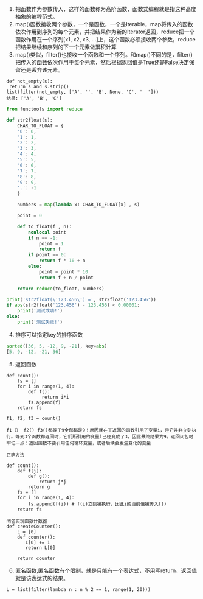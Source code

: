 1. 把函数作为参数传入，这样的函数称为高阶函数，函数式编程就是指这种高度抽象的编程范式。
2. map\(\)函数接收两个参数，一个是函数，一个是Iterable，map将传入的函数依次作用到序列的每个元素，并把结果作为新的Iterator返回，reduce把一个函数作用在一个序列\[x1, x2, x3, ...\]上，这个函数必须接收两个参数，reduce把结果继续和序列的下一个元素做累积计算
3. map\(\)类似，filter\(\)也接收一个函数和一个序列。和map\(\)不同的是，filter\(\)把传入的函数依次作用于每个元素，然后根据返回值是True还是False决定保留还是丢弃该元素。

```
def not_empty(s):
 return s and s.strip()
list(filter(not_empty, ['A', '', 'B', None, 'C', '  ']))
结果: ['A', 'B', 'C']
```

```py
from functools import reduce

def str2float(s):
    CHAR_TO_FLOAT = {
    '0': 0,
    '1': 1,
    '2': 2,
    '3': 3,
    '4': 4,
    '5': 5,
    '6': 6,
    '7': 7,
    '8': 8,
    '9': 9,
    '.': -1
    }

    numbers = map(lambda x: CHAR_TO_FLOAT[x] , s)

    point = 0

    def to_float(f , n):
        nonlocal point
        if n == -1:
            point = 1
            return f
        if point == 0:
            return f * 10 + n
        else:
            point = point * 10
            return f + n / point

    return reduce(to_float, numbers)

print('str2float(\'123.456\') =', str2float('123.456'))
if abs(str2float('123.456') - 123.456) < 0.00001:
    print('测试成功!')
else:
    print('测试失败!')
```

4. 排序可以指定key的排序函数
```py
sorted([36, 5, -12, 9, -21], key=abs)
[5, 9, -12, -21, 36]
```

5. 返回函数
```
def count():
    fs = []
    for i in range(1, 4):
        def f():
             return i*i
        fs.append(f)
    return fs

f1, f2, f3 = count()

f1（） f2() f3()都等于9全部都是9！原因就在于返回的函数引用了变量i，但它并非立刻执行。等到3个函数都返回时，它们所引用的变量i已经变成了3，因此最终结果为9。返回闭包时牢记一点：返回函数不要引用任何循环变量，或者后续会发生变化的变量

正确方法

def count():
    def f(j):
        def g():
            return j*j
        return g
    fs = []
    for i in range(1, 4):
        fs.append(f(i)) # f(i)立刻被执行，因此i的当前值被传入f()
    return fs
    
闭包实现函数计数器 
def createCounter():
    L = [0]
    def counter():
       L[0] += 1
       return L[0]  
        
    return counter

```

6. 匿名函数,匿名函数有个限制，就是只能有一个表达式，不用写return，返回值就是该表达式的结果。
```
L = list(filter(lambda n : n % 2 == 1, range(1, 20)))

```


